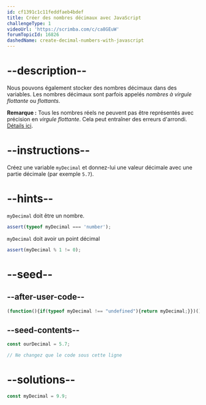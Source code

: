 ```yaml
---
id: cf1391c1c11feddfaeb4bdef
title: Créer des nombres décimaux avec JavaScript
challengeType: 1
videoUrl: 'https://scrimba.com/c/ca8GEuW'
forumTopicId: 16826
dashedName: create-decimal-numbers-with-javascript
---
```


# --description--

Nous pouvons également stocker des nombres décimaux dans des variables. Les nombres décimaux sont parfois appelés <dfn>nombres à virgule flottante</dfn> ou <dfn>flottants</dfn>.

**Remarque :** Tous les nombres réels ne peuvent pas être représentés avec précision en <dfn>virgule flottante</dfn>. Cela peut entraîner des erreurs d'arrondi. [Détails ici](https://en.wikipedia.org/wiki/Floating-point_arithmetic#Accuracy_problems).

# --instructions--

Créez une variable `myDecimal` et donnez-lui une valeur décimale avec une partie décimale (par exemple `5.7`).

# --hints--

`myDecimal` doit être un nombre.

```js
assert(typeof myDecimal === 'number');
```

`myDecimal` doit avoir un point décimal

```js
assert(myDecimal % 1 != 0);
```

# --seed--

## --after-user-code--

```js
(function(){if(typeof myDecimal !== "undefined"){return myDecimal;}})();
```

## --seed-contents--

```js
const ourDecimal = 5.7;

// Ne changez que le code sous cette ligne

```

# --solutions--

```js
const myDecimal = 9.9;
```
